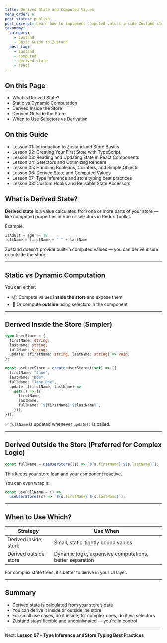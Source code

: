 ```yaml
---
title: Derived State and Computed Values
menu_order: 6
post_status: publish
post_excerpt: Learn how to implement computed values inside Zustand stores using memoization or derived logic.
taxonomy:
  category:
    - zustand
    - Basic Guide to Zustand
  post_tag:
    - zustand
    - computed
    - derived state
    - react
---
```


<div class="toc" markdown="1">

<div class="otp" markdown="1">

## On this Page

- What is Derived State?
- Static vs Dynamic Computation
- Derived Inside the Store
- Derived Outside the Store
- When to Use Selectors vs Derivation

</div>

<div class="otg" markdown="1">

## On this Guide

- Lesson 01: Introduction to Zustand and Store Basics  
- Lesson 02: Creating Your First Store with TypeScript  
- Lesson 03: Reading and Updating State in React Components  
- Lesson 04: Selectors and Optimizing Renders  
- Lesson 05: Handling Booleans, Counters, and Simple Objects  
- Lesson 06: Derived State and Computed Values  
- Lesson 07: Type Inference and store typing best practices  
- Lesson 08: Custom Hooks and Reusable State Accessors  

</div>

</div>

<div class="guru-main" markdown="1">

## What is Derived State?

**Derived state** is a value calculated from one or more parts of your store — like computed properties in Vue or selectors in Redux Toolkit.

Example:
```ts
isAdult = age >= 18
fullName = firstName + " " + lastName
```

Zustand doesn't provide built-in computed values — you can derive inside or outside the store.

---

## Static vs Dynamic Computation

You can either:

- 📦 Compute values **inside the store** and expose them
- 🧠 Or compute **outside** using selectors in the component

---

## Derived Inside the Store (Simpler)

```ts
type UserStore = {
  firstName: string;
  lastName: string;
  fullName: string;
  update: (firstName: string, lastName: string) => void;
};

const useUserStore = create<UserStore>((set) => ({
  firstName: "Jane",
  lastName: "Doe",
  fullName: "Jane Doe",
  update: (firstName, lastName) =>
    set(() => ({
      firstName,
      lastName,
      fullName: `${firstName} ${lastName}`,
    })),
}));
```

✅ `fullName` is updated whenever `update()` is called.

---

## Derived Outside the Store (Preferred for Complex Logic)

```ts
const fullName = useUserStore((s) => `${s.firstName} ${s.lastName}`);
```

This keeps your store lean and your component reactive.

You can even wrap it:

```ts
const useFullName = () =>
  useUserStore((s) => `${s.firstName} ${s.lastName}`);
```

---

## When to Use Which?

| Strategy | Use When |
|----------|----------|
| Derived inside store | Small, static, tightly bound values |
| Derived outside store | Dynamic logic, expensive computations, better separation |

For complex state trees, it’s better to derive in your UI layer.

---

## Summary

- Derived state is calculated from your store’s data
- You can derive it inside or outside the store
- For small use cases, do it inside; for complex ones, do it via selectors
- Zustand stays flexible and unopinionated — you're in control

---

Next: **Lesson 07 – Type Inference and Store Typing Best Practices**

</div>
